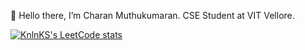 👋 Hello there, I’m Charan Muthukumaran.
CSE Student at VIT Vellore.
                                                                                
[![KnlnKS's LeetCode stats](https://leetcode-stats-six.vercel.app/Charan_m=KnlnKS&theme=dark)](https://github.com/KnlnKS/leetcode-stats)

<!---
- 👀 I’m interested in ...
- 🌱 I’m currently learning ...
- 💞️ I’m looking to collaborate on ...
- 📫 How to reach me ...
Charan-M22/Charan-M22 is a ✨ special ✨ repository because its `README.md` (this file) appears on your GitHub profile.
You can click the Preview link to take a look at your changes.
--->
